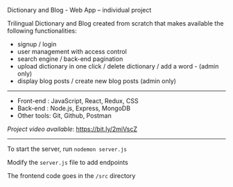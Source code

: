 Dictionary and Blog - Web App – individual project

Trilingual Dictionary and Blog created from scratch that makes available the following functionalities:

- signup / login
- user management with access control
- search engine / back-end pagination
- upload dictionary in one click / delete dictionary  / add a word - (admin only)
- display blog posts / create new blog posts (admin only)

***

- Front-end : JavaScript, React, Redux, CSS
- Back-end : Node.js, Express, MongoDB
- Other tools: Git, Github, Postman

*Project video available*: https://bit.ly/2miVscZ

---
To start the server, run `nodemon server.js`

Modify the `server.js` file to add endpoints

The frontend code goes in the `/src` directory
